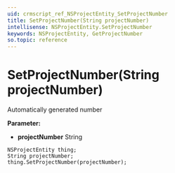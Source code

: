 ```yaml
---
uid: crmscript_ref_NSProjectEntity_SetProjectNumber
title: SetProjectNumber(String projectNumber)
intellisense: NSProjectEntity.SetProjectNumber
keywords: NSProjectEntity, GetProjectNumber
so.topic: reference
---
```


# SetProjectNumber(String projectNumber)

Automatically generated number

**Parameter:** 
* **projectNumber** String

```crmscript
NSProjectEntity thing;
String projectNumber;
thing.SetProjectNumber(projectNumber);
```


